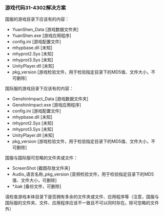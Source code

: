 ### 游戏代码31-4302解决方案

国服的游戏目录下应该有的内容：
- YuanShen_Data [游戏数据文件夹]
- YuanShen.exe [游戏应用程序]
- config.ini [游戏配置文件]
- mhypbase.dll [未知]
- mhyprot2.Sys [未知]
- mhyprot3.Sys [未知]
- UnityPlayer.dll [未知]
- pkg_version [游戏检验文件，用于检验指定目录下的MD5值、文件大小，不可删除]

国际服的游戏目录下应该有的内容：
- GenshinImpact_Data [游戏数据文件夹]
- GenshinImpact.exe [游戏应用程序]
- config.ini [游戏配置文件]
- mhypbase.dll [未知]
- mhyprot2.Sys [未知]
- mhyprot3.Sys [未知]
- UnityPlayer.dll [未知]
- pkg_version [游戏检验文件，用于检验指定目录下的MD5值、文件大小，不可删除]

国服与国际服可忽略的文件夹或文件：
- ScreenShot [截图存放文件夹]
- Audio_语言名称_pkg_version [音频检验文件，用于检验指定目录下的MD5值、文件大小，可删除]
- *.bak [备份文件，可删除]

请检查游戏本体目录下是否拥有多余的文件夹或文件、应用程序等（注意，国服与国际服的文件夹、文件、应用程序应该不一致且不可以同时存在。除可忽略的文件外）
